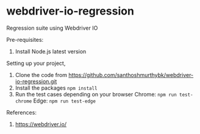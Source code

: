 # webdriver-io-regression
Regression suite using Webdriver IO

Pre-requisites: 
1. Install Node.js latest version

Setting up your project,
1. Clone the code from https://github.com/santhoshmurthybk/webdriver-io-regression.git
2. Install the packages ```npm install```
3. Run the test cases depending on your browser 
    Chrome: ```npm run test-chrome```
    Edge: ```npm run test-edge```

References: 
1. https://webdriver.io/
